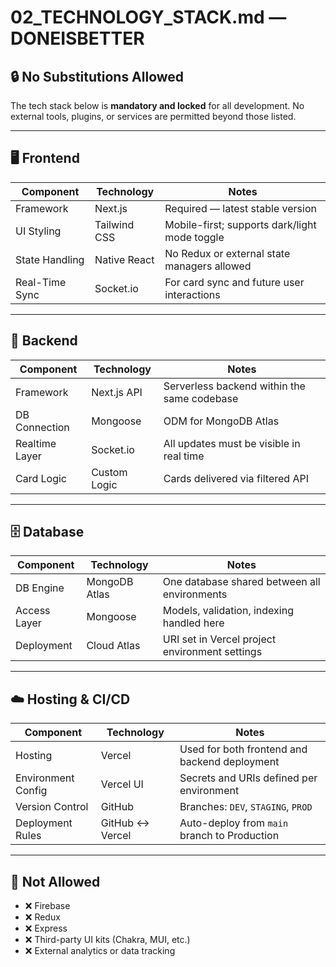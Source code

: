 # 02_TECHNOLOGY_STACK.md — DONEISBETTER

## 🔒 No Substitutions Allowed

The tech stack below is **mandatory and locked** for all development. No external tools, plugins, or services are permitted beyond those listed.

---

## 🖥️ Frontend

| Component       | Technology     | Notes                                                 |
|------------------|----------------|--------------------------------------------------------|
| Framework        | Next.js        | Required — latest stable version                       |
| UI Styling       | Tailwind CSS   | Mobile-first; supports dark/light mode toggle          |
| State Handling   | Native React   | No Redux or external state managers allowed            |
| Real-Time Sync   | Socket.io      | For card sync and future user interactions             |

---

## 🧠 Backend

| Component         | Technology     | Notes                                                   |
|-------------------|----------------|----------------------------------------------------------|
| Framework         | Next.js API    | Serverless backend within the same codebase             |
| DB Connection     | Mongoose       | ODM for MongoDB Atlas                                   |
| Realtime Layer    | Socket.io      | All updates must be visible in real time                |
| Card Logic        | Custom Logic   | Cards delivered via filtered API                       |

---

## 🗄️ Database

| Component     | Technology   | Notes                                               |
|----------------|--------------|------------------------------------------------------|
| DB Engine      | MongoDB Atlas| One database shared between all environments        |
| Access Layer   | Mongoose     | Models, validation, indexing handled here           |
| Deployment     | Cloud Atlas  | URI set in Vercel project environment settings       |

---

## ☁️ Hosting & CI/CD

| Component          | Technology   | Notes                                                           |
|---------------------|--------------|------------------------------------------------------------------|
| Hosting             | Vercel       | Used for both frontend and backend deployment                   |
| Environment Config  | Vercel UI    | Secrets and URIs defined per environment                        |
| Version Control     | GitHub       | Branches: `DEV`, `STAGING`, `PROD`                              |
| Deployment Rules    | GitHub ↔ Vercel | Auto-deploy from `main` branch to Production                   |

---

## 🚫 Not Allowed

- ❌ Firebase
- ❌ Redux
- ❌ Express
- ❌ Third-party UI kits (Chakra, MUI, etc.)
- ❌ External analytics or data tracking
